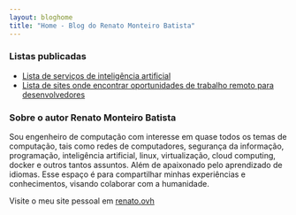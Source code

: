 ```yaml
---
layout: bloghome
title: "Home - Blog do Renato Monteiro Batista"
---
```


### Listas publicadas

- [Lista de serviços de inteligência artificial](inteligencia-artificial)
- [Lista de sites onde encontrar oportunidades de trabalho remoto para desenvolvedores](oportunidades-trabalho-remoto-desenvolvedores)

### Sobre o autor Renato Monteiro Batista

Sou engenheiro de computação com interesse em quase todos os temas de computação, tais como redes de computadores, segurança da informação, programação, inteligência artificial, linux, virtualização, cloud computing, docker e outros tantos assuntos. Além de apaixonado pelo aprendizado de idiomas. Esse espaço é para compartilhar minhas experiências e conhecimentos, visando colaborar com a humanidade.

Visite o meu site pessoal em [renato.ovh](https://renato.ovh)